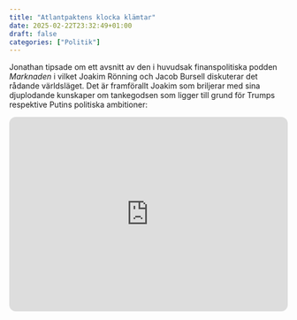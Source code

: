 ```yaml
---
title: "Atlantpaktens klocka klämtar"
date: 2025-02-22T23:32:49+01:00
draft: false
categories: ["Politik"]
---
```


Jonathan tipsade om ett avsnitt av den i huvudsak finanspolitiska podden *Marknaden* i vilket Joakim Rönning och Jacob Bursell diskuterar det rådande världsläget. Det är framförallt Joakim som briljerar med sina djuplodande kunskaper om tankegodsen som ligger till grund för Trumps respektive Putins politiska ambitioner:  

<iframe style="border-radius:12px" src="https://open.spotify.com/embed/episode/2oJWC7xu4b6ckzlHG4Me6P?utm_source=generator" width="100%" height="352" frameBorder="0" allowfullscreen="" allow="autoplay; clipboard-write; encrypted-media; fullscreen; picture-in-picture" loading="lazy"></iframe>
